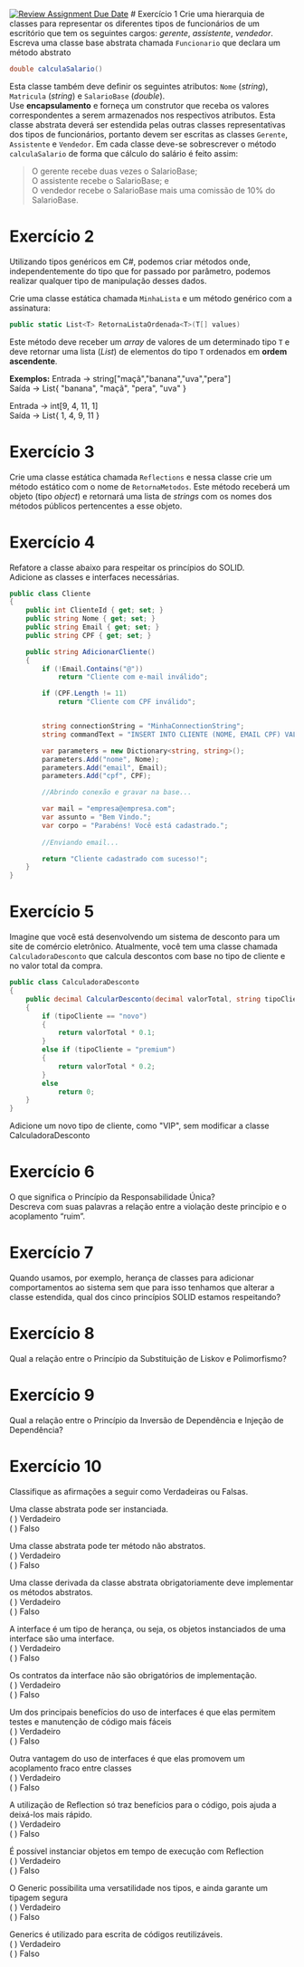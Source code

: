 [![Review Assignment Due Date](https://classroom.github.com/assets/deadline-readme-button-24ddc0f5d75046c5622901739e7c5dd533143b0c8e959d652212380cedb1ea36.svg)](https://classroom.github.com/a/ZnrTZDyp)
﻿# Exercício 1
Crie uma hierarquia de classes para representar os diferentes tipos de funcionários de um escritório que tem os seguintes cargos: *gerente*, *assistente*, *vendedor*.  
Escreva uma classe base abstrata chamada `Funcionario` que declara um método abstrato
```csharp
double calculaSalario()
```
Esta classe também deve definir os seguintes atributos: `Nome` (*string*), `Matricula` (*string*) e `SalarioBase` (*double*).  
Use **encapsulamento** e forneça um construtor que receba os valores correspondentes a serem armazenados nos respectivos atributos. Esta classe abstrata deverá ser estendida pelas outras classes representativas dos tipos de funcionários, portanto devem ser escritas as classes `Gerente`, `Assistente` e `Vendedor`. Em cada classe deve-se sobrescrever o método `calculaSalario` de forma que cálculo do salário é feito assim:   
> O gerente recebe duas vezes o SalarioBase;  
> O assistente recebe o SalarioBase; e  
> O vendedor recebe o SalarioBase mais uma comissão de 10% do SalarioBase.   

# Exercício 2
Utilizando tipos genéricos em C#, podemos criar métodos onde, independentemente do tipo que for passado por parâmetro, podemos realizar qualquer tipo de manipulação desses dados.

Crie uma classe estática chamada `MinhaLista` e um método genérico com a assinatura:
```csharp
public static List<T> RetornaListaOrdenada<T>(T[] values)
```
Este método deve receber um *array* de valores de um determinado tipo `T` e deve retornar uma lista (*List*) de elementos do tipo `T` ordenados em **ordem ascendente**.

**Exemplos:**
Entrada → string["maçã","banana","uva","pera"]  
Saída → List{ "banana", "maçã", "pera", "uva" }  

Entrada → int[9, 4, 11, 1]  
Saída → List{ 1, 4, 9, 11 }  

# Exercício 3
Crie uma classe estática chamada `Reflections` e nessa classe crie um método estático com o nome de `RetornaMetodos`. Este método receberá um objeto (tipo *object*) e retornará uma lista de *strings* com os nomes dos métodos públicos pertencentes a esse objeto.

# Exercício 4
Refatore a classe abaixo para respeitar os princípios do SOLID.  
Adicione as classes e interfaces necessárias.  

```csharp
public class Cliente
{
    public int ClienteId { get; set; }
    public string Nome { get; set; }
    public string Email { get; set; }
    public string CPF { get; set; }

    public string AdicionarCliente()
    {
        if (!Email.Contains("@"))
            return "Cliente com e-mail inválido";

        if (CPF.Length != 11)
            return "Cliente com CPF inválido";


        string connectionString = "MinhaConnectionString";
        string commandText = "INSERT INTO CLIENTE (NOME, EMAIL CPF) VALUES (@nome, @email, @cpf))";

        var parameters = new Dictionary<string, string>();
        parameters.Add("nome", Nome);
        parameters.Add("email", Email);
        parameters.Add("cpf", CPF);

        //Abrindo conexão e gravar na base...

        var mail = "empresa@empresa.com";
        var assunto = "Bem Vindo.";
        var corpo = "Parabéns! Você está cadastrado.";
        
        //Enviando email...

        return "Cliente cadastrado com sucesso!";
    }
}
```
# Exercício 5
Imagine que você está desenvolvendo um sistema de desconto para um site de comércio eletrônico. Atualmente, você tem uma classe chamada `CalculadoraDesconto` que calcula descontos com base no tipo de cliente e no valor total da compra.

```csharp
public class CalculadoraDesconto
{
    public decimal CalcularDesconto(decimal valorTotal, string tipoCliente)
    {
        if (tipoCliente == "novo")
        {
            return valorTotal * 0.1;
        }
        else if (tipoCliente = "premium")
        {
            return valorTotal * 0.2;
        }
        else
            return 0;
    }
}
```
Adicione um novo tipo de cliente, como "VIP", sem modificar a classe CalculadoraDesconto

# Exercício 6
O que significa o Princípio da Responsabilidade Única?  
Descreva com suas palavras a relação entre a violação deste princípio e o acoplamento “ruim”.  

# Exercício 7
Quando usamos, por exemplo, herança de classes para adicionar comportamentos ao sistema sem que para isso tenhamos que alterar a classe estendida, qual dos cinco princípios SOLID estamos respeitando?

# Exercício 8
Qual a relação entre o Princípio da Substituição de Liskov e Polimorfismo?

# Exercício 9
Qual a relação entre o Princípio da Inversão de Dependência e Injeção de Dependência?

# Exercício 10
Classifique as afirmações a seguir como Verdadeiras ou Falsas.  

Uma classe abstrata pode ser instanciada.  
( ) Verdadeiro  
( ) Falso  

Uma classe abstrata pode ter método não abstratos.  
( ) Verdadeiro  
( ) Falso  

Uma classe derivada da classe abstrata obrigatoriamente deve implementar os métodos abstratos.  
( ) Verdadeiro  
( ) Falso  

A interface é um tipo de herança, ou seja, os objetos instanciados de uma interface são uma interface.  
( ) Verdadeiro  
( ) Falso  

Os contratos da interface não são obrigatórios de implementação.  
( ) Verdadeiro  
( ) Falso  

Um dos principais benefícios do uso de interfaces é que elas permitem testes e manutenção de código mais fáceis  
( ) Verdadeiro  
( ) Falso  

Outra vantagem do uso de interfaces é que elas promovem um acoplamento fraco entre classes  
( ) Verdadeiro  
( ) Falso  

A utilização de Reflection só traz benefícios para o código, pois ajuda a deixá-los mais rápido.  
( ) Verdadeiro  
( ) Falso  

É possível instanciar objetos em tempo de execução com Reflection  
( ) Verdadeiro  
( ) Falso  

O Generic possibilita uma versatilidade nos tipos, e ainda garante um tipagem segura  
( ) Verdadeiro  
( ) Falso  

Generics é utilizado para escrita de códigos reutilizáveis.  
( ) Verdadeiro  
( ) Falso  